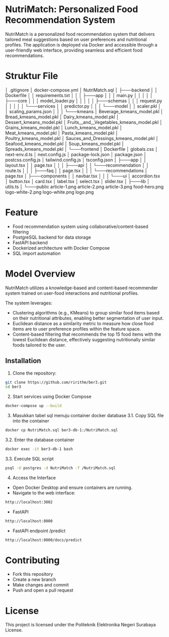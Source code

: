 # NutriMatch: Personalized Food Recommendation System

NutriMatch is a personalized food recommendation system that delivers tailored meal suggestions based on user preferences and nutritional profiles. The application is deployed via Docker and accessible through a user-friendly web interface, providing seamless and efficient food recommendations.

# Struktur File
│   .gitignore
│   docker-compose.yml
│   NutriMatch.sql
│
├───backend
│   │   Dockerfile
│   │   requirements.txt
│   │
│   ├───app
│   │   │   main.py
│   │   │
│   │   ├───core
│   │   │       model_loader.py
│   │   │
│   │   ├───schemas
│   │   │       request.py
│   │   │
│   │   └───services
│   │           predictor.py
│   │
│   └───model
│       │   scaler.pkl
│       │   scaling_params.json
│       │
│       └───kmeans
│               Beverage_kmeans_model.pkl
│               Bread_kmeans_model.pkl
│               Dairy_kmeans_model.pkl
│               Dessert_kmeans_model.pkl
│               Fruits__and__Vegetables_kmeans_model.pkl
│               Grains_kmeans_model.pkl
│               Lunch_kmeans_model.pkl
│               Meat_kmeans_model.pkl
│               Pasta_kmeans_model.pkl
│               Poultry_kmeans_model.pkl
│               Sauces_and_Dressings_kmeans_model.pkl
│               Seafood_kmeans_model.pkl
│               Soup_kmeans_model.pkl
│               Spreads_kmeans_model.pkl
│
└───frontend
    │   Dockerfile
    │   globals.css
    │   next-env.d.ts
    │   next.config.js
    │   package-lock.json
    │   package.json
    │   postcss.config.js
    │   tailwind.config.js
    │   tsconfig.json
    │
    ├───app
    │   │   layout.tsx
    │   │   page.tsx
    │   │
    │   ├───api
    │   │   └───recommendation
    │   │           route.ts
    │   │
    │   ├───faq
    │   │       page.tsx
    │   │
    │   └───recommendations
    │           page.tsx
    │
    ├───components
    │   │   navbar.tsx
    │   │
    │   └───ui
    │           accordion.tsx
    │           button.tsx
    │           card.tsx
    │           label.tsx
    │           select.tsx
    │           slider.tsx
    │
    ├───lib
    │       utils.ts
    │
    └───public
            article-1.png
            article-2.png
            article-3.png
            food-hero.png
            logo-white-2.png
            logo-white.png
            logo.png

# Feature
- Food recommendation system using collaborative/content-based filtering
- PostgreSQL backend for data storage
- FastAPI backend
- Dockerized architecture with Docker Compose
- SQL import automation

# Model Overview
NutriMatch utilizes a knowledge-based and content-based recommender system trained on user-food interactions and nutritional profiles.

The system leverages:
- Clustering algorithms (e.g., KMeans) to group similar food items based on their nutritional attributes, enabling better segmentation of user input.
- Euclidean distance as a similarity metric to measure how close food items are to user preference profiles within the feature space.
- Content-based filtering that recommends the top 15 food items with the lowest Euclidean distance, effectively suggesting nutritionally similar foods tailored to the user.

## Installation

1. Clone the repository:
```bash
git clone https://github.com/ririthm/ber3.git
cd ber3
```
2. Start services using Docker Compose
```bash
docker-compose up --build
```

3. Masukkan tabel sql menuju container docker database
3.1. Copy SQL file into the container
```bash
docker cp NutriMatch.sql ber3-db-1:/NutriMatch.sql
```

3.2. Enter the database container
```bash
docker exec -it ber3-db-1 bash
```

3.3. Execute SQL script
```bash
psql -U postgres -d NutriMatch -f /NutriMatch.sql
```

4. Access the Interface
- Open Docker Desktop and ensure containers are running.
- Navigate to the web interface:
```bash
http://localhost:3002
```
- FastAPI
```bash
http://localhost:8000
```
- FastAPI endpoint /predict
```bash
http://localhost:8000/docs/predict
```

# Contributing
- Fork this repository
- Create a new branch
- Make changes and commit
- Push and open a pull request

# License
This project is licensed under the Politeknik Elektronika Negeri Surabaya License.